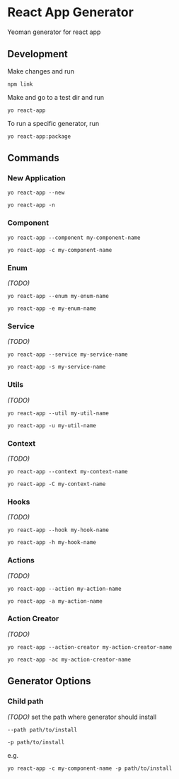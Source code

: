 # React App Generator

Yeoman generator for react app

## Development

Make changes and run
```shell
npm link
```

Make and go to a test dir and run
```shell
yo react-app
```

To run a specific generator, run
```shell
yo react-app:package
```

## Commands

### New Application
```shell
yo react-app --new
```
```shell
yo react-app -n
```

### Component
```shell
yo react-app --component my-component-name
```
```shell
yo react-app -c my-component-name
```

### Enum
_(TODO)_
```shell
yo react-app --enum my-enum-name
```
```shell
yo react-app -e my-enum-name
```

### Service
_(TODO)_
```shell
yo react-app --service my-service-name
```
```shell
yo react-app -s my-service-name
```

### Utils
_(TODO)_
```shell
yo react-app --util my-util-name
```
```shell
yo react-app -u my-util-name
```

### Context
_(TODO)_
```shell
yo react-app --context my-context-name
```
```shell
yo react-app -C my-context-name
```

### Hooks
_(TODO)_
```shell
yo react-app --hook my-hook-name
```
```shell
yo react-app -h my-hook-name
```

### Actions
_(TODO)_
```shell
yo react-app --action my-action-name
```
```shell
yo react-app -a my-action-name
```

### Action Creator
_(TODO)_
```shell
yo react-app --action-creator my-action-creator-name
```
```shell
yo react-app -ac my-action-creator-name
```

## Generator Options

### Child path
_(TODO)_
set the path where generator should install

```
--path path/to/install
```
```
-p path/to/install
```

e.g.

```shell
yo react-app -c my-component-name -p path/to/install
```

